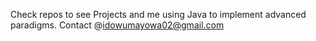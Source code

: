 Check repos to see Projects and me using Java to implement advanced paradigms.
Contact @idowumayowa02@gmail.com
